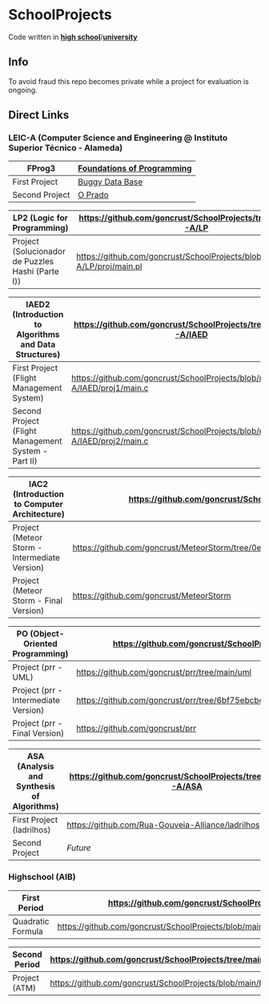 # SchoolProjects

Code written in [**high school**](#highschool-aib)/[**university**](#leic-a-computer-science-and-engineering--instituto-superior-técnico---alameda)

## Info

To avoid fraud this repo becomes private while a project for evaluation is ongoing.

## Direct Links

### LEIC-A (Computer Science and Engineering @ Instituto Superior Técnico - Alameda)

| FProg3                              | [Foundations of Programming](https://github.com/goncrust/SchoolProjects/tree/main/LEIC-A/FP)    |
|-------------------------------------|-------------------------------------------------------------------------------------------------|
| First Project                       | [Buggy Data Base](https://github.com/goncrust/SchoolProjects/blob/main/LEIC-A/FP/proj1/main.py) |
| Second Project                      | [O Prado](https://github.com/goncrust/SchoolProjects/blob/main/LEIC-A/FP/proj2/main.py)         |

| LP2 (Logic for Programming)                       | https://github.com/goncrust/SchoolProjects/tree/main/LEIC-A/LP              |
|---------------------------------------------------|-----------------------------------------------------------------------------|
| Project (Solucionador de Puzzles Hashi (Parte I)) | https://github.com/goncrust/SchoolProjects/blob/main/LEIC-A/LP/proj/main.pl |

| IAED2 (Introduction to Algorithms and Data Structures) | https://github.com/goncrust/SchoolProjects/tree/main/LEIC-A/IAED              |
|--------------------------------------------------------|-------------------------------------------------------------------------------|
| First Project (Flight Management System)               | https://github.com/goncrust/SchoolProjects/blob/main/LEIC-A/IAED/proj1/main.c |
| Second Project (Flight Management System - Part II)    | https://github.com/goncrust/SchoolProjects/blob/main/LEIC-A/IAED/proj2/main.c |

| IAC2 (Introduction to Computer Architecture)           | https://github.com/goncrust/SchoolProjects/tree/main/LEIC-A/IAC                       |
|--------------------------------------------------------|---------------------------------------------------------------------------------------|
| Project (Meteor Storm - Intermediate Version)          | https://github.com/goncrust/MeteorStorm/tree/0e2e5b975d51e9851734d9f96344f8084cfae59b |
| Project (Meteor Storm - Final Version)                 | https://github.com/goncrust/MeteorStorm                                               |

| PO (Object-Oriented Programming)                       | https://github.com/goncrust/SchoolProjects/tree/main/LEIC-A/PO                        |
|--------------------------------------------------------|---------------------------------------------------------------------------------------|
| Project (prr - UML)                                    | https://github.com/goncrust/prr/tree/main/uml                                         |
| Project (prr - Intermediate Version)                   | https://github.com/goncrust/prr/tree/6bf75ebcbc66fd4f1a250785885f4192518e1ec8         |
| Project (prr - Final Version)                          | https://github.com/goncrust/prr                                                       |

| ASA (Analysis and Synthesis of Algorithms)             | https://github.com/goncrust/SchoolProjects/tree/main/LEIC-A/ASA                       |
|--------------------------------------------------------|---------------------------------------------------------------------------------------|
| First Project (ladrilhos)                              | https://github.com/Rua-Gouveia-Alliance/ladrilhos                                     |
| Second Project                                         | _Future_                                                                              |

### Highschool (AIB)

| First Period      | https://github.com/goncrust/SchoolProjects/tree/main/HighSchool/FirstPeriod                             |
|-------------------|---------------------------------------------------------------------------------------------------------|
| Quadratic Formula | https://github.com/goncrust/SchoolProjects/blob/main/HighSchool/formularesolvente/formula_resolvente.py |

| Second Period | https://github.com/goncrust/SchoolProjects/tree/main/HighSchool/SecondPeriod |
|---------------|------------------------------------------------------------------------------|
| Project (ATM) | https://github.com/goncrust/SchoolProjects/blob/main/HighSchool/MB/mb.c      |
